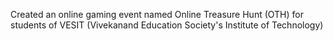 Created an online gaming event named Online Treasure Hunt (OTH) for students of VESIT (Vivekanand Education Society's Institute of Technology)
